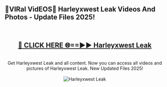 <h2>🔴VIRal VidEOS🔴 Harleyxwest Leak Videos And Photos - Update Files 2025!</h2>
<br>
<div align="center">
<h2><a href="https://virallinks.top/odZfE0" rel="nofollow">🔴 CLICK HERE 🌐==►► Harleyxwest Leak</a></h2>
<br>
Get Harleyxwest Leak and all content. Now you can access all videos and pictures of Harleyxwest Leak. New Updated Files 2025!
<br>
<br>
<a href="https://virallinks.top/odZfE0" rel="nofollow" data-target="animated-image.originalLink"><img src="https://i.imgur.com/dJHk4Zq.gif)" alt="Harleyxwest Leak" style="max-width: 100%; display: inline-block;" data-target="animated-image.originalImage"></a>
</div>
<br>
